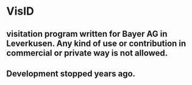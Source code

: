 # VisID
## visitation program written for Bayer AG in Leverkusen. Any kind of use or contribution in commercial or private way is not allowed. 
## Development stopped years ago.
